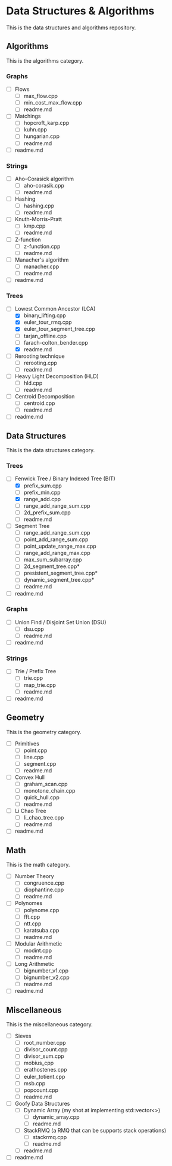 # Data Structures & Algorithms
This is the data structures and algorithms repository.

## Algorithms
This is the algorithms category.

### Graphs
- [ ] Flows
    - [ ] max_flow.cpp
    - [ ] min_cost_max_flow.cpp
    - [ ] readme.md
- [ ] Matchings
    - [ ] hopcroft_karp.cpp
    - [ ] kuhn.cpp
    - [ ] hungarian.cpp
    - [ ] readme.md
- [ ] readme.md

### Strings
- [ ] Aho–Corasick algorithm
  - [ ] aho-corasik.cpp
  - [ ] readme.md
- [ ] Hashing
  - [ ] hashing.cpp
  - [ ] readme.md
- [ ] Knuth-Morris-Pratt
  - [ ] kmp.cpp
  - [ ] readme.md
- [ ] Z-function
  - [ ] z-function.cpp
  - [ ] readme.md
- [ ] Manacher's algorithm
  - [ ] manacher.cpp
  - [ ] readme.md
- [ ] readme.md

### Trees
- [ ] Lowest Common Ancestor (LCA)
  - [x] binary_lifting.cpp
  - [x] euler_tour_rmq.cpp
  - [x] euler_tour_segment_tree.cpp
  - [ ] tarjan_offline.cpp
  - [ ] farach-colton_bender.cpp
  - [x] readme.md
- [ ] Rerooting technique
  - [ ] rerooting.cpp
  - [ ] readme.md
- [ ] Heavy Light Decomposition (HLD)
  - [ ] hld.cpp
  - [ ] readme.md
- [ ] Centroid Decomposition
  - [ ] centroid.cpp
  - [ ] readme.md
- [ ] readme.md

## Data Structures
This is the data structures category.

### Trees
- [ ] Fenwick Tree / Binary Indexed Tree (BIT)
  - [x] prefix_sum.cpp
  - [ ] prefix_min.cpp
  - [x] range_add.cpp
  - [ ] range_add_range_sum.cpp
  - [ ] 2d_prefix_sum.cpp
  - [ ] readme.md
- [ ] Segment Tree
  - [ ] range_add_range_sum.cpp
  - [ ] point_add_range_sum.cpp
  - [ ] point_update_range_max.cpp
  - [ ] range_add_range_max.cpp
  - [ ] max_sum_subarray.cpp
  - [ ] 2d_segment_tree.cpp*
  - [ ] presistent_segment_tree.cpp*
  - [ ] dynamic_segment_tree.cpp*
  - [ ] readme.md
- [ ] readme.md

### Graphs
- [ ] Union Find / Disjoint Set Union (DSU)
  - [ ] dsu.cpp
  - [ ] readme.md
- [ ] readme.md

### Strings
- [ ] Trie / Prefix Tree
  - [ ] trie.cpp
  - [ ] map_trie.cpp
  - [ ] readme.md
- [ ] readme.md

## Geometry
This is the geometry category.

- [ ] Primitives
  - [ ] point.cpp
  - [ ] line.cpp
  - [ ] segment.cpp
  - [ ] readme.md
- [ ] Convex Hull
  - [ ] graham_scan.cpp
  - [ ] monotone_chain.cpp
  - [ ] quick_hull.cpp
  - [ ] readme.md
- [ ] Li Chao Tree
  - [ ] li_chao_tree.cpp
  - [ ] readme.md
- [ ] readme.md

## Math
This is the math category.

- [ ] Number Theory
  - [ ] congruence.cpp
  - [ ] diophantine.cpp
  - [ ] readme.md
- [ ] Polynomes
  - [ ] polynome.cpp
  - [ ] fft.cpp
  - [ ] ntt.cpp
  - [ ] karatsuba.cpp
  - [ ] readme.md
- [ ] Modular Arithmetic
  - [ ] modint.cpp
  - [ ] readme.md
- [ ] Long Arithmetic
  - [ ] bignumber_v1.cpp
  - [ ] bignumber_v2.cpp
  - [ ] readme.md
- [ ] readme.md

## Miscellaneous
This is the miscellaneous category.

- [ ] Sieves
  - [ ] root_number.cpp
  - [ ] divisor_count.cpp
  - [ ] divisor_sum.cpp
  - [ ] mobius_cpp
  - [ ] erathostenes.cpp
  - [ ] euler_totient.cpp
  - [ ] msb.cpp
  - [ ] popcount.cpp
  - [ ] readme.md
- [ ] Goofy Data Structures
  - [ ] Dynamic Array (my shot at implementing std::vector<>)
    - [ ] dynamic_array.cpp
    - [ ] readme.md
  - [ ] StackRMQ (a RMQ that can be supports stack operations)
    - [ ] stackrmq.cpp
    - [ ] readme.md
  - [ ] readme.md
- [ ] readme.md 

